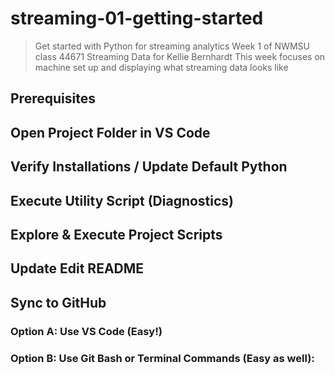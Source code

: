# streaming-01-getting-started

> Get started with Python for streaming analytics
Week 1 of NWMSU class 44671 Streaming Data for Kellie Bernhardt
This week focuses on machine set up and displaying what streaming data looks like

## Prerequisites

## Open Project Folder in VS Code

## Verify Installations / Update Default Python

## Execute Utility Script (Diagnostics)

## Explore & Execute Project Scripts

## Update Edit README

## Sync to GitHub

### Option A: Use VS Code (Easy!)

### Option B: Use Git Bash or Terminal Commands (Easy as well):


